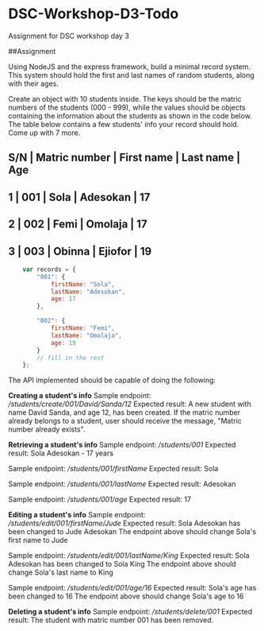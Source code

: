 # DSC-Workshop-D3-Todo
Assignment for DSC workshop day 3

##Assignment

Using NodeJS and the express framework, build a minimal record system. This system should hold the first and last names of random students, along with their ages.

Create an object with 10 students inside. The keys should be the matric numbers of the students (000 - 999), while the values should be objects containing the information about the students as shown in the code below. The table below contains a few students' info your record should hold. Come up with 7 more.

S/N | Matric number | First name | Last name | Age
--------------------------------------------------
1   | 001           | Sola       | Adesokan  | 17
--------------------------------------------------
2   | 002           | Femi       | Omolaja   | 17
--------------------------------------------------
3   | 003           | Obinna     | Ejiofor   | 19
--------------------------------------------------

```javascript
	var records = {
		"001": {
			firstName: "Sola",
			lastName: "Adesokan",
			age: 17
		},

		"002": {
			firstName: "Femi",
			lastName: "Omolaja",
			age: 19
		}
		// fill in the rest
	};
```

The API implemented should be capable of doing the following:

**Creating a student's info**
Sample endpoint: _/students/create/001/David/Sanda/12_
Expected result: A new student with name David Sanda, and age 12, has been created.
If the matric number already belongs to a student, user should receive the message, "Matric number already exists".

**Retrieving a student's info**
Sample endpoint: _/students/001_
Expected result: Sola Adesokan - 17 years

Sample endpoint: _/students/001/firstName_
Expected result: Sola

Sample endpoint: _/students/001/lastName_
Expected result: Adesokan

Sample endpoint: _/students/001/age_
Expected result: 17

**Editing a student's info**
Sample endpoint: _/students/edit/001/firstName/Jude_
Expected result: Sola Adesokan has been changed to Jude Adesokan
The endpoint above should change Sola's first name to Jude

Sample endpoint: _/students/edit/001/lastName/King_
Expected result: Sola Adesokan has been changed to Sola King
The endpoint above should change Sola's last name to King

Sample endpoint: _/students/edit/001/age/16_
Expected result: Sola's age has been changed to 16
The endpoint above should change Sola's age to 16

**Deleting a student's info**
Sample endpoint: _/students/delete/001_
Expected result: The student with matric number 001 has been removed.
